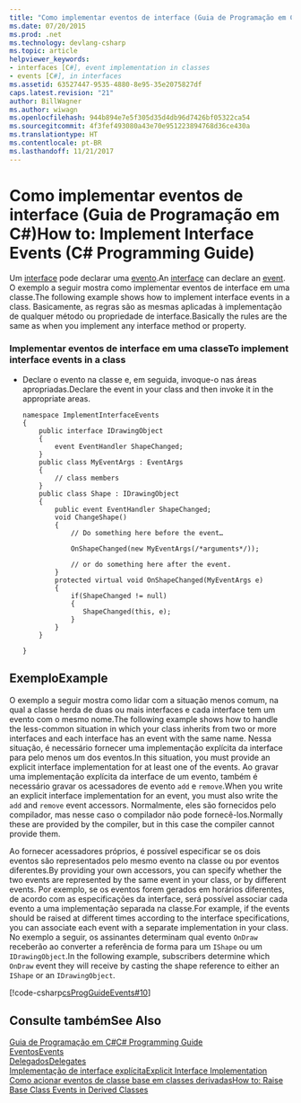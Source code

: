 ```yaml
---
title: "Como implementar eventos de interface (Guia de Programação em C#)"
ms.date: 07/20/2015
ms.prod: .net
ms.technology: devlang-csharp
ms.topic: article
helpviewer_keywords:
- interfaces [C#], event implementation in classes
- events [C#], in interfaces
ms.assetid: 63527447-9535-4880-8e95-35e2075827df
caps.latest.revision: "21"
author: BillWagner
ms.author: wiwagn
ms.openlocfilehash: 944b894e7e5f305d35d4db96d7426bf05322ca54
ms.sourcegitcommit: 4f3fef493080a43e70e951223894768d36ce430a
ms.translationtype: HT
ms.contentlocale: pt-BR
ms.lasthandoff: 11/21/2017
---
```

# <a name="how-to-implement-interface-events-c-programming-guide"></a><span data-ttu-id="b782f-102">Como implementar eventos de interface (Guia de Programação em C#)</span><span class="sxs-lookup"><span data-stu-id="b782f-102">How to: Implement Interface Events (C# Programming Guide)</span></span>
<span data-ttu-id="b782f-103">Um [interface](../../../csharp/language-reference/keywords/interface.md) pode declarar uma [evento](../../../csharp/language-reference/keywords/event.md).</span><span class="sxs-lookup"><span data-stu-id="b782f-103">An [interface](../../../csharp/language-reference/keywords/interface.md) can declare an [event](../../../csharp/language-reference/keywords/event.md).</span></span> <span data-ttu-id="b782f-104">O exemplo a seguir mostra como implementar eventos de interface em uma classe.</span><span class="sxs-lookup"><span data-stu-id="b782f-104">The following example shows how to implement interface events in a class.</span></span> <span data-ttu-id="b782f-105">Basicamente, as regras são as mesmas aplicadas à implementação de qualquer método ou propriedade de interface.</span><span class="sxs-lookup"><span data-stu-id="b782f-105">Basically the rules are the same as when you implement any interface method or property.</span></span>  
  
### <a name="to-implement-interface-events-in-a-class"></a><span data-ttu-id="b782f-106">Implementar eventos de interface em uma classe</span><span class="sxs-lookup"><span data-stu-id="b782f-106">To implement interface events in a class</span></span>  
  
-   <span data-ttu-id="b782f-107">Declare o evento na classe e, em seguida, invoque-o nas áreas apropriadas.</span><span class="sxs-lookup"><span data-stu-id="b782f-107">Declare the event in your class and then invoke it in the appropriate areas.</span></span>  
  
    ```  
    namespace ImplementInterfaceEvents  
    {  
        public interface IDrawingObject  
        {  
            event EventHandler ShapeChanged;  
        }  
        public class MyEventArgs : EventArgs   
        {  
            // class members  
        }  
        public class Shape : IDrawingObject  
        {  
            public event EventHandler ShapeChanged;  
            void ChangeShape()  
            {  
                // Do something here before the event…  
  
                OnShapeChanged(new MyEventArgs(/*arguments*/));  
  
                // or do something here after the event.   
            }  
            protected virtual void OnShapeChanged(MyEventArgs e)  
            {  
                if(ShapeChanged != null)  
                {  
                   ShapeChanged(this, e);  
                }  
            }  
        }  
  
    }  
    ```  
  
## <a name="example"></a><span data-ttu-id="b782f-108">Exemplo</span><span class="sxs-lookup"><span data-stu-id="b782f-108">Example</span></span>  
 <span data-ttu-id="b782f-109">O exemplo a seguir mostra como lidar com a situação menos comum, na qual a classe herda de duas ou mais interfaces e cada interface tem um evento com o mesmo nome.</span><span class="sxs-lookup"><span data-stu-id="b782f-109">The following example shows how to handle the less-common situation in which your class inherits from two or more interfaces and each interface has an event with the same name.</span></span> <span data-ttu-id="b782f-110">Nessa situação, é necessário fornecer uma implementação explícita da interface para pelo menos um dos eventos.</span><span class="sxs-lookup"><span data-stu-id="b782f-110">In this situation, you must provide an explicit interface implementation for at least one of the events.</span></span> <span data-ttu-id="b782f-111">Ao gravar uma implementação explícita da interface de um evento, também é necessário gravar os acessadores de evento `add` e `remove`.</span><span class="sxs-lookup"><span data-stu-id="b782f-111">When you write an explicit interface implementation for an event, you must also write the `add` and `remove` event accessors.</span></span> <span data-ttu-id="b782f-112">Normalmente, eles são fornecidos pelo compilador, mas nesse caso o compilador não pode fornecê-los.</span><span class="sxs-lookup"><span data-stu-id="b782f-112">Normally these are provided by the compiler, but in this case the compiler cannot provide them.</span></span>  
  
 <span data-ttu-id="b782f-113">Ao fornecer acessadores próprios, é possível especificar se os dois eventos são representados pelo mesmo evento na classe ou por eventos diferentes.</span><span class="sxs-lookup"><span data-stu-id="b782f-113">By providing your own accessors, you can specify whether the two events are represented by the same event in your class, or by different events.</span></span> <span data-ttu-id="b782f-114">Por exemplo, se os eventos forem gerados em horários diferentes, de acordo com as especificações da interface, será possível associar cada evento a uma implementação separada na classe.</span><span class="sxs-lookup"><span data-stu-id="b782f-114">For example, if the events should be raised at different times according to the interface specifications, you can associate each event with a separate implementation in your class.</span></span> <span data-ttu-id="b782f-115">No exemplo a seguir, os assinantes determinam qual evento `OnDraw` receberão ao converter a referência de forma para um `IShape` ou um `IDrawingObject`.</span><span class="sxs-lookup"><span data-stu-id="b782f-115">In the following example, subscribers determine which `OnDraw` event they will receive by casting the shape reference to either an `IShape` or an `IDrawingObject`.</span></span>  
  
 [!code-csharp[csProgGuideEvents#10](../../../csharp/programming-guide/events/codesnippet/CSharp/how-to-implement-interface-events_1.cs)]  
  
## <a name="see-also"></a><span data-ttu-id="b782f-116">Consulte também</span><span class="sxs-lookup"><span data-stu-id="b782f-116">See Also</span></span>  
 [<span data-ttu-id="b782f-117">Guia de Programação em C#</span><span class="sxs-lookup"><span data-stu-id="b782f-117">C# Programming Guide</span></span>](../../../csharp/programming-guide/index.md)  
 [<span data-ttu-id="b782f-118">Eventos</span><span class="sxs-lookup"><span data-stu-id="b782f-118">Events</span></span>](../../../csharp/programming-guide/events/index.md)  
 [<span data-ttu-id="b782f-119">Delegados</span><span class="sxs-lookup"><span data-stu-id="b782f-119">Delegates</span></span>](../../../csharp/programming-guide/delegates/index.md)  
 [<span data-ttu-id="b782f-120">Implementação de interface explícita</span><span class="sxs-lookup"><span data-stu-id="b782f-120">Explicit Interface Implementation</span></span>](../../../csharp/programming-guide/interfaces/explicit-interface-implementation.md)  
 [<span data-ttu-id="b782f-121">Como acionar eventos de classe base em classes derivadas</span><span class="sxs-lookup"><span data-stu-id="b782f-121">How to: Raise Base Class Events in Derived Classes</span></span>](../../../csharp/programming-guide/events/how-to-raise-base-class-events-in-derived-classes.md)
